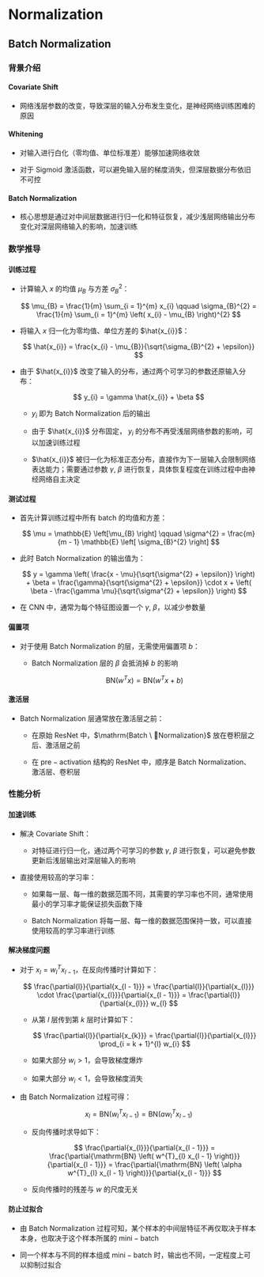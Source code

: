 # $\mathrm{Normalization}$

## $\mathrm{Batch \ Normalization}$

### 背景介绍

#### $\mathrm{Covariate \ Shift}$

- 网络浅层参数的改变，导致深层的输入分布发生变化，是神经网络训练困难的原因

#### $\mathrm{Whitening}$

- 对输入进行白化（零均值、单位标准差）能够加速网络收敛

- 对于 $\mathrm{Sigmoid}$ 激活函数，可以避免输入层的梯度消失，但深层数据分布依旧不可控

#### $\mathrm{Batch \ Normalization}$

- 核心思想是通过对中间层数据进行归一化和特征恢复，减少浅层网络输出分布变化对深层网络输入的影响，加速训练

### 数学推导

#### 训练过程

- 计算输入 $x$ 的均值 $\mu_{B}$ 与方差 $\sigma_{B}^{2}$：

  $$
  \mu_{B} = \frac{1}{m} \sum_{i = 1}^{m} x_{i} \qquad \sigma_{B}^{2} = \frac{1}{m} \sum_{i = 1}^{m} \left( x_{i} - \mu_{B} \right)^{2}
  $$

- 将输入 $x$ 归一化为零均值、单位方差的 $\hat{x_{i}}$：

  $$
  \hat{x_{i}} = \frac{x_{i} - \mu_{B}}{\sqrt{\sigma_{B}^{2} + \epsilon}}
  $$

- 由于 $\hat{x_{i}}$ 改变了输入的分布，通过两个可学习的参数还原输入分布：

  $$
  y_{i} = \gamma \hat{x_{i}} + \beta
  $$

  - $y_{i}$ 即为 $\mathrm{Batch \ Normalization}$ 后的输出

  - 由于 $\hat{x_{i}}$ 分布固定， $y_{i}$ 的分布不再受浅层网络参数的影响，可以加速训练过程

  - $\hat{x_{i}}$ 被归一化为标准正态分布，直接作为下一层输入会限制网络表达能力；需要通过参数 $\gamma, \ \beta$ 进行恢复，具体恢复程度在训练过程中由神经网络自主决定

#### 测试过程

- 首先计算训练过程中所有 $\mathrm{batch}$ 的均值和方差：

  $$
  \mu = \mathbb{E} \left[\mu_{B} \right] \qquad \sigma^{2} = \frac{m}{m - 1} \mathbb{E} \left[ \sigma_{B}^{2} \right]
  $$

- 此时 $\mathrm{Batch \ Normalization}$ 的输出值为：

  $$
  y = \gamma \left( \frac{x - \mu}{\sqrt{\sigma^{2} + \epsilon}} \right) + \beta = \frac{\gamma}{\sqrt{\sigma^{2} + \epsilon}} \cdot x + \left( \beta - \frac{\gamma \mu}{\sqrt{\sigma^{2} + \epsilon}} \right)
  $$

- 在 $\mathrm{CNN}$ 中，通常为每个特征图设置一个 $\gamma, \ \beta$，以减少参数量

#### 偏置项

- 对于使用 $\mathrm{Batch \ Normalization}$ 的层，无需使用偏置项 $b$：

  - $\mathrm{Batch \ Normalization}$ 层的 $\beta$ 会抵消掉 $b$ 的影响

    $$
    \mathrm{BN} \left( w^{T} x \right) = \mathrm{BN} \left( w^{T} x + b \right)
    $$

#### 激活层

- $\mathrm{Batch \ Normalization}$ 层通常放在激活层之前：

  - 在原始 $\mathrm{ResNet}$ 中，$\mathrm{Batch \ Normalization}$ 放在卷积层之后、激活层之前

  - 在 $\mathrm{pre-activation}$ 结构的 $\mathrm{ResNet}$ 中，顺序是 $\mathrm{Batch \ Normalization}$、激活层、卷积层

### 性能分析

#### 加速训练

- 解决 $\mathrm{Covariate \ Shift}$：

  - 对特征进行归一化，通过两个可学习的参数 $\gamma, \ \beta$ 进行恢复，可以避免参数更新后浅层输出对深层输入的影响

- 直接使用较高的学习率：

  - 如果每一层、每一维的数据范围不同，其需要的学习率也不同，通常使用最小的学习率才能保证损失函数下降

  - $\mathrm{Batch \ Normalization}$ 将每一层、每一维的数据范围保持一致，可以直接使用较高的学习率进行训练

#### 解决梯度问题

- 对于 $x_{l} = w^{T}_{l} x_{l - 1}$，在反向传播时计算如下：

  $$
  \frac{\partial{l}}{\partial{x_{l - 1}}} = \frac{\partial{l}}{\partial{x_{l}}} \cdot \frac{\partial{x_{l}}}{\partial{x_{l - 1}}} = \frac{\partial{l}}{\partial{x_{l}}} w_{l}
  $$

  - 从第 $l$ 层传到第 $k$ 层时计算如下：

    $$
    \frac{\partial{l}}{\partial{x_{k}}} = \frac{\partial{l}}{\partial{x_{l}}} \prod_{i = k + 1}^{l} w_{i}
    $$

  - 如果大部分 $w_{i} > 1$，会导致梯度爆炸

  - 如果大部分 $w_{i} < 1$，会导致梯度消失

- 由 $\mathrm{Batch \ Normalization}$ 过程可得：

  $$
  x_{l} = \mathrm{BN} \left( w^{T}_{l} x_{l - 1} \right) = \mathrm{BN} \left( a w^{T}_{l} x_{l - 1} \right)
  $$

  - 反向传播时求导如下：

    $$
    \frac{\partial{x_{l}}}{\partial{x_{l - 1}}} = \frac{\partial{\mathrm{BN} \left( w^{T}_{l} x_{l - 1} \right)}}{\partial{x_{l - 1}}} = \frac{\partial{\mathrm{BN} \left( \alpha w^{T}_{l} x_{l - 1} \right)}}{\partial{x_{l - 1}}}
    $$

  - 反向传播时的残差与 $w$ 的尺度无关

#### 防止过拟合

- 由 $\mathrm{Batch \ Normalization}$ 过程可知，某个样本的中间层特征不再仅取决于样本本身，也取决于这个样本所属的 $\mathrm{mini-batch}$

- 同一个样本与不同的样本组成 $\mathrm{mini-batch}$ 时，输出也不同，一定程度上可以抑制过拟合
